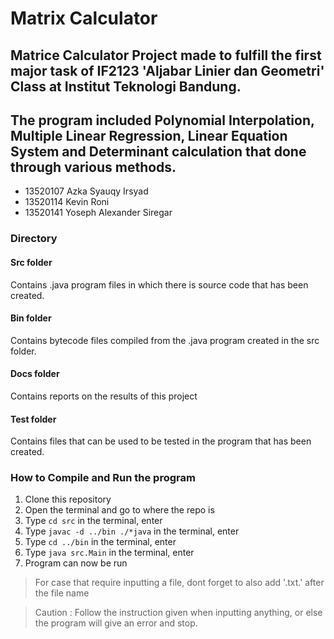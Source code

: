 # Matrix Calculator

## Matrice Calculator Project made to fulfill the first major task of IF2123 'Aljabar Linier dan Geometri' Class at Institut Teknologi Bandung.
## The program included Polynomial Interpolation, Multiple Linear Regression, Linear Equation System and Determinant calculation that done through various methods.

- 13520107 Azka Syauqy Irsyad
- 13520114 Kevin Roni
- 13520141 Yoseph Alexander Siregar


### Directory
#### Src folder
Contains .java program files in which there is source code that has been created.

#### Bin folder 
Contains bytecode files compiled from the .java program created in the src folder.

#### Docs folder 
Contains reports on the results of this project

#### Test folder 
Contains files that can be used to be tested in the program that has been created.

### How to Compile and Run the program
1. Clone this repository
2. Open the terminal and go to where the repo is
3. Type `cd src` in the  terminal, enter
4. Type `javac -d ../bin ./*java` in the  terminal, enter
5. Type `cd ../bin` in the  terminal, enter
6. Type `java src.Main` in the  terminal, enter
7. Program can now be run

> For case that require inputting a file, dont forget to also add '.txt.' after the file name

> Caution : Follow the instruction given when inputting anything, or else the program will give an error and stop.
